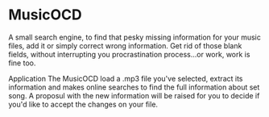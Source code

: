 # MusicOCD
A small search engine, to find that pesky missing information for your music files, add it or simply correct wrong information. Get rid of those blank fields, without interrupting you procrastination process...or work, work is fine too.


  Application
The MusicOCD load a .mp3 file you've selected, extract its information and makes online searches to find the full information about set song. A proposul with the new information will be raised for you to decide if you'd like to accept the changes on your file.
